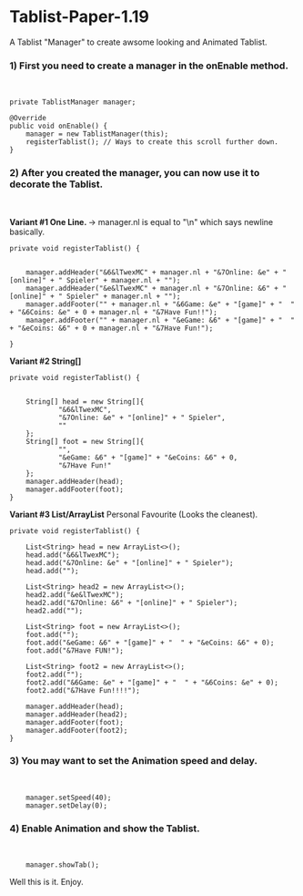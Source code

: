 # Tablist-Paper-1.19
A Tablist "Manager" to create awsome looking and Animated Tablist.


<h3>1) First you need to create a manager in the onEnable method.</h3><br>
    
    private TablistManager manager;

    @Override
    public void onEnable() {
        manager = new TablistManager(this);
        registerTablist(); // Ways to create this scroll further down.
    }


<h3>2) After you created the manager, you can now use it to decorate the Tablist.</h3>
<br>

  <b>Variant #1 One Line. </b>
  -> manager.nl is equal to "\n" which says newline basically.
    
    private void registerTablist() {


        manager.addHeader("&6&lTwexMC" + manager.nl + "&7Online: &e" + "[online]" + " Spieler" + manager.nl + "");
        manager.addHeader("&e&lTwexMC" + manager.nl + "&7Online: &6" + "[online]" + " Spieler" + manager.nl + "");
        manager.addFooter("" + manager.nl + "&6Game: &e" + "[game]" + "  " + "&6Coins: &e" + 0 + manager.nl + "&7Have Fun!!");
        manager.addFooter("" + manager.nl + "&eGame: &6" + "[game]" + "  " + "&eCoins: &6" + 0 + manager.nl + "&7Have Fun!");

    }

    
   <b>Variant #2 String[]</b>
    
    private void registerTablist() {


        String[] head = new String[]{
                "&6&lTwexMC",
                "&7Online: &e" + "[online]" + " Spieler",
                ""
        };
        String[] foot = new String[]{
                "",
                "&eGame: &6" + "[game]" + "&eCoins: &6" + 0,
                "&7Have Fun!"
        };
        manager.addHeader(head);
        manager.addFooter(foot);
    }

    
   <b>Variant #3 List/ArrayList</b>
  Personal Favourite (Looks the cleanest).
    
    private void registerTablist() {

        List<String> head = new ArrayList<>();
        head.add("&6&lTwexMC");
        head.add("&7Online: &e" + "[online]" + " Spieler");
        head.add("");

        List<String> head2 = new ArrayList<>();
        head2.add("&e&lTwexMC");
        head2.add("&7Online: &6" + "[online]" + " Spieler");
        head2.add("");

        List<String> foot = new ArrayList<>();
        foot.add("");
        foot.add("&eGame: &6" + "[game]" + "  " + "&eCoins: &6" + 0);
        foot.add("&7Have FUN!");

        List<String> foot2 = new ArrayList<>();
        foot2.add("");
        foot2.add("&6Game: &e" + "[game]" + "  " + "&6Coins: &e" + 0);
        foot2.add("&7Have Fun!!!!");

        manager.addHeader(head);
        manager.addHeader(head2);
        manager.addFooter(foot);
        manager.addFooter(foot2);
    }
<h3>3) You may want to set the Animation speed and delay.</h3>
<br>
        
        manager.setSpeed(40);
        manager.setDelay(0);
       
<h3>4) Enable Animation and show the Tablist.</h3>
<br>

        manager.showTab();
        
Well this is it. Enjoy.
